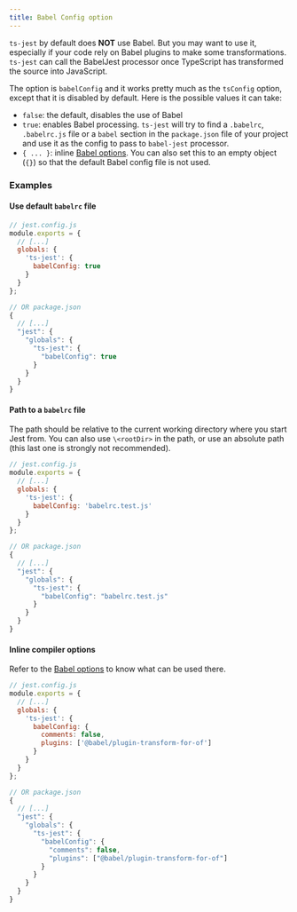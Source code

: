 ```yaml
---
title: Babel Config option
---
```


`ts-jest` by default does **NOT** use Babel. But you may want to use it, especially if your code rely on Babel plugins to make some transformations. `ts-jest` can call the BabelJest processor once TypeScript has transformed the source into JavaScript.

The option is `babelConfig` and it works pretty much as the `tsConfig` option, except that it is disabled by default. Here is the possible values it can take:

- `false`: the default, disables the use of Babel
- `true`: enables Babel processing. `ts-jest` will try to find a `.babelrc`, `.babelrc.js` file or a `babel` section in the `package.json` file of your project and use it as the config to pass to `babel-jest` processor.
- `{ ... }`: inline [Babel options](https://babeljs.io/docs/en/next/options). You can also set this to an empty object (`{}`) so that the default Babel config file is not used.

### Examples

#### Use default `babelrc` file

<div class="row"><div class="col-md-6" markdown="block">

```js
// jest.config.js
module.exports = {
  // [...]
  globals: {
    'ts-jest': {
      babelConfig: true
    }
  }
};
```

</div><div class="col-md-6" markdown="block">

```js
// OR package.json
{
  // [...]
  "jest": {
    "globals": {
      "ts-jest": {
        "babelConfig": true
      }
    }
  }
}
```

</div></div>

#### Path to a `babelrc` file

The path should be relative to the current working directory where you start Jest from. You can also use `\<rootDir>` in the path, or use an absolute path (this last one is strongly not recommended).

<div class="row"><div class="col-md-6" markdown="block">

```js
// jest.config.js
module.exports = {
  // [...]
  globals: {
    'ts-jest': {
      babelConfig: 'babelrc.test.js'
    }
  }
};
```

</div><div class="col-md-6" markdown="block">

```js
// OR package.json
{
  // [...]
  "jest": {
    "globals": {
      "ts-jest": {
        "babelConfig": "babelrc.test.js"
      }
    }
  }
}
```

</div></div>

#### Inline compiler options

Refer to the [Babel options](https://babeljs.io/docs/en/next/options) to know what can be used there.

<div class="row"><div class="col-md-6" markdown="block">

```js
// jest.config.js
module.exports = {
  // [...]
  globals: {
    'ts-jest': {
      babelConfig: {
        comments: false,
        plugins: ['@babel/plugin-transform-for-of']
      }
    }
  }
};
```

</div><div class="col-md-6" markdown="block">

```js
// OR package.json
{
  // [...]
  "jest": {
    "globals": {
      "ts-jest": {
        "babelConfig": {
          "comments": false,
          "plugins": ["@babel/plugin-transform-for-of"]
        }
      }
    }
  }
}
```

</div></div>
